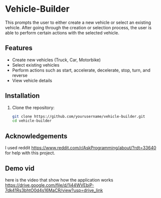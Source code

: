 # Vehicle-Builder
This prompts the user to either create a new vehicle or select an existing vehicle. After going through the creation or selection process, the user is able to perform certain actions with the selected vehicle. 


## Features

- Create new vehicles (Truck, Car, Motorbike)
- Select existing vehicles
- Perform actions such as start, accelerate, decelerate, stop, turn, and reverse
- View vehicle details

## Installation

1. Clone the repository:

   ```sh
   git clone https://github.com/yourusername/vehicle-builder.git
   cd vehicle-builder

## Acknowledgements 
I used reddit https://www.reddit.com/r/AskProgramming/about/?rdt=33640 for help with this project. 

## Demo vid
here is the video that show how the application works https://drive.google.com/file/d/1j44WVEbiP-7dk41Rs3bhtO0d4s16MaCR/view?usp=drive_link
